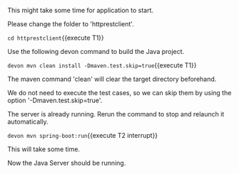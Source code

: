 This might take some time for application to start.


Please change the folder to &#39;httprestclient&#39;.

`cd httprestclient`{{execute T1}}
 
Use the following devon command to build the Java project.

`devon mvn clean install -Dmaven.test.skip=true`{{execute T1}}

The maven command 'clean' will clear the target directory beforehand. 

We do not need to execute the test cases, so we can skip them by using the option '-Dmaven.test.skip=true'.





The server is already running. Rerun the command to stop and relaunch it automatically.
 

`devon mvn spring-boot:run`{{execute T2 interrupt}}

This will take some time.

Now the Java Server should be running.

